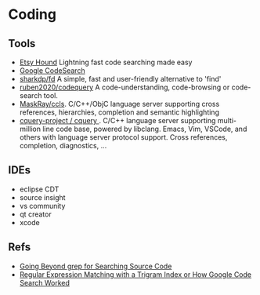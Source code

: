 # Coding

## Tools

* [Etsy Hound](https://github.com/etsy/hound) Lightning fast code searching made easy
* [Google CodeSearch](https://github.com/google/codesearch)
* [sharkdp/fd](https://github.com/sharkdp/fd) A simple, fast and user-friendly alternative to 'find'
* [ruben2020/codequery](https://github.com/ruben2020/codequery) A code-understanding, code-browsing or code-search tool. 
* [MaskRay/ccls](https://github.com/MaskRay/ccls). C/C++/ObjC language server supporting cross references, hierarchies, completion and semantic highlighting 
* [cquery-project / cquery ](https://github.com/cquery-project/cquery). C/C++ language server supporting multi-million line code base, powered by libclang. Emacs, Vim, VSCode, and others with language server protocol support. Cross references, completion, diagnostics, … 

## IDEs

- eclipse CDT
- source insight
- vs community
- qt creator
- xcode


## Refs

- [Going Beyond grep for Searching Source Code](https://blog.newrelic.com/2015/01/28/grep-ack-ag/)
- [Regular Expression Matching with a Trigram Index or How Google Code Search Worked](https://swtch.com/~rsc/regexp/regexp4.html)